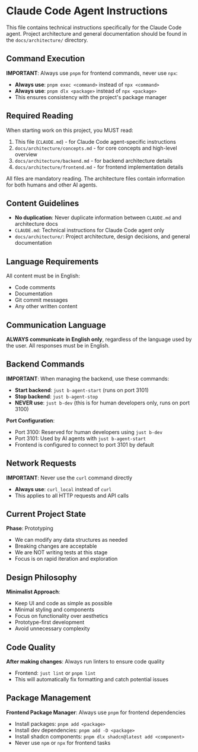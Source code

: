 # Claude Code Agent Instructions

This file contains technical instructions specifically for the Claude Code agent. Project architecture and general documentation should be found in the `docs/architecture/` directory.

## Command Execution

**IMPORTANT**: Always use `pnpm` for frontend commands, never use `npx`:
- **Always use**: `pnpm exec <command>` instead of `npx <command>`
- **Always use**: `pnpm dlx <package>` instead of `npx <package>`
- This ensures consistency with the project's package manager

## Required Reading

When starting work on this project, you MUST read:
1. This file (`CLAUDE.md`) - for Claude Code agent-specific instructions
2. `docs/architecture/concepts.md` - for core concepts and high-level overview
3. `docs/architecture/backend.md` - for backend architecture details
4. `docs/architecture/frontend.md` - for frontend implementation details

All files are mandatory reading. The architecture files contain information for both humans and other AI agents.

## Content Guidelines

- **No duplication**: Never duplicate information between `CLAUDE.md` and architecture docs
- `CLAUDE.md`: Technical instructions for Claude Code agent only
- `docs/architecture/`: Project architecture, design decisions, and general documentation


## Language Requirements

All content must be in English:
- Code comments
- Documentation
- Git commit messages
- Any other written content

## Communication Language

**ALWAYS communicate in English only**, regardless of the language used by the user. All responses must be in English.

## Backend Commands

**IMPORTANT**: When managing the backend, use these commands:
- **Start backend**: `just b-agent-start` (runs on port 3101)
- **Stop backend**: `just b-agent-stop`
- **NEVER use**: `just b-dev` (this is for human developers only, runs on port 3100)

**Port Configuration**:
- Port 3100: Reserved for human developers using `just b-dev`
- Port 3101: Used by AI agents with `just b-agent-start`
- Frontend is configured to connect to port 3101 by default

## Network Requests

**IMPORTANT**: Never use the `curl` command directly
- **Always use**: `curl_local` instead of `curl`
- This applies to all HTTP requests and API calls

## Current Project State

**Phase**: Prototyping
- We can modify any data structures as needed
- Breaking changes are acceptable
- We are NOT writing tests at this stage
- Focus is on rapid iteration and exploration

## Design Philosophy

**Minimalist Approach**: 
- Keep UI and code as simple as possible
- Minimal styling and components
- Focus on functionality over aesthetics
- Prototype-first development
- Avoid unnecessary complexity

## Code Quality

**After making changes**: Always run linters to ensure code quality
- Frontend: `just lint` or `pnpm lint`
- This will automatically fix formatting and catch potential issues

## Package Management

**Frontend Package Manager**: Always use `pnpm` for frontend dependencies
- Install packages: `pnpm add <package>`
- Install dev dependencies: `pnpm add -D <package>`
- Install shadcn components: `pnpm dlx shadcn@latest add <component>`
- Never use `npm` or `npx` for frontend tasks
